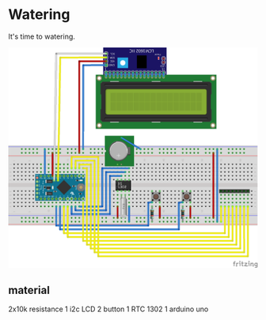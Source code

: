 Watering
========

It's time to watering.

![watering_bb.png](https://raw.githubusercontent.com/Lupino/watering/master/watering_bb.png)

material
--------

2x10k resistance
1 i2c LCD
2 button
1 RTC 1302
1 arduino uno
